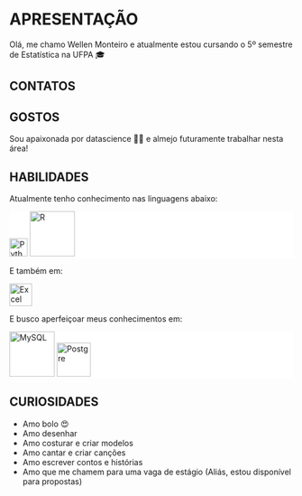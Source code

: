 # APRESENTAÇÃO

Olá, me chamo Wellen Monteiro e atualmente estou cursando o 5º semestre de Estatística na UFPA 🎓

## CONTATOS



## GOSTOS

Sou apaixonada por datascience 🎲🧪 e almejo futuramente trabalhar nesta área! 

## HABILIDADES

Atualmente tenho conhecimento nas linguagens abaixo:
<div style="background-color: white;">
	<img alt="Python" width="32px" src="https://www.vectorlogo.zone/logos/python/python-vertical.svg"/>
	<img alt="R" width="80px" src="https://www.vectorlogo.zone/logos/r-project/r-project-ar21.svg"/>
</div>


E também em:

<img alt="Excel" width="40px" src="https://logodownload.org/wp-content/uploads/2020/04/excel-logo-0-1536x1536.png" />

E busco aperfeiçoar meus conhecimentos em:

<div style="background-color: white;">
	<img alt="MySQL" width="80px" src="https://www.vectorlogo.zone/logos/mysql/mysql-ar21.svg"/>
	<img alt="Postgre" width="60px" src="https://cpl.thalesgroup.com/sites/default/files/content/paragraphs/intro/2020-03/postgresql-logo.png"/>
</div>

## CURIOSIDADES
<ul>
<li>Amo bolo 😍</li>
<li>Amo desenhar</li>
<li>Amo costurar e criar modelos</li>
<li>Amo cantar e criar canções</li>
<li>Amo escrever contos e histórias</li>
<li>Amo que me chamem para uma vaga de estágio (Aliás,  estou disponível para propostas)</li>
</ul>


<!--stackedit_data:
eyJoaXN0b3J5IjpbOTkyNzc0Nzg1LC0xMjY0MTU5MjMzXX0=
-->